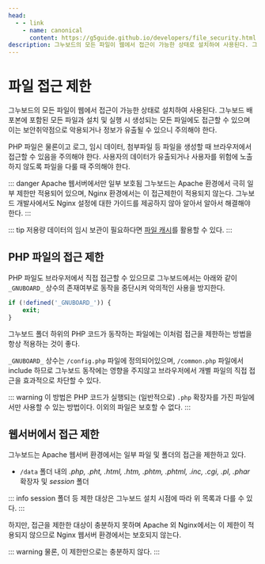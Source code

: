 ```yaml
---
head:
  - - link
    - name: canonical
      content: https://g5guide.github.io/developers/file_security.html
description: 그누보드의 모든 파일이 웹에서 접근이 가능한 상태로 설치하여 사용된다. 그누보드 배포본에 포함된 모든 파일과 설치 및 실행 시 생성되는 모든 파일에도 접근할 수 있으며 이는 보안취약점으로 악용되거나 정보가 유출될 수 있으니 주의해야 한다.
---
```


# 파일 접근 제한

그누보드의 모든 파일이 웹에서 접근이 가능한 상태로 설치하여 사용된다.
그누보드 배포본에 포함된 모든 파일과 설치 및 실행 시 생성되는 모든 파일에도 접근할 수 있으며 이는 보안취약점으로 악용되거나 정보가 유출될 수 있으니 주의해야 한다.

PHP 파일은 물론이고 로그, 임시 데이터, 첨부파일 등 파일을 생성할 때 브라우저에서 접근할 수 있음을 주의해야 한다. 사용자의 데이터가 유출되거나 사용자를 위험에 노출하지 않도록 파일을 다룰 때 주의해야 한다.

::: danger Apache 웹서버에서만 일부 보호됨
그누보드는 Apache 환경에서 극히 일부 제한만 적용되어 있으며, Nginx 환경에서는 이 접근제한이 적용되지 않는다. 그누보드 개발사에서도 Nginx 설정에 대한 가이드를 제공하지 않아 알아서 알아서 해결해야 한다.
:::

::: tip
저용량 데이터의 임시 보관이 필요하다면 [파일 캐시](/developers/cache.html#파일-캐시)를 활용할 수 있다.
:::

## PHP 파일의 접근 제한

PHP 파일도 브라우저에서 직접 접근할 수 있으므로 그누보드에서는 아래와 같이 `_GNUBOARD_` 상수의 존재여부로 동작을 중단시켜 악의적인 사용을 방지한다.

```php
if (!defined('_GNUBOARD_')) {
    exit;
}
```

그누보드 폴더 하위의 PHP 코드가 동작하는 파일에는 이처럼 접근을 제한하는 방법을 항상 적용하는 것이 좋다.

`_GNUBOARD_` 상수는 `/config.php` 파일에 정의되어있으며, `/common.php` 파일에서 include 하므로 그누보드 동작에는 영향을 주지않고 브라우저에서 개별 파일의 직접 접근을 효과적으로 차단할 수 있다.

::: warning
이 방법은 PHP 코드가 실행되는 (일반적으로) `.php` 확장자를 가진 파일에서만 사용할 수 있는 방법이다. 이외의 파일은 보호할 수 없다.
:::

## 웹서버에서 접근 제한

그누보드는 Apache 웹서버 환경에서는 일부 파일 및 폴더의 접근을 제한하고 있다.

- `/data` 폴더 내의 _.php, .pht, .html, .htm, .phtm, .phtml, .inc, .cgi, .pl, .phar_ 확장자 및 _session_ 폴더

::: info
session 폴더 등 제한 대상은 그누보드 설치 시점에 따라 위 목록과 다를 수 있다.
:::

하지만, 접근을 제한한 대상이 충분하지 못하며 Apache 외 Nginx에서는 이 제한이 적용되지 않으므로 Nginx 웹서버 환경에서는 보호되지 않는다.

::: warning
물론, 이 제한만으로는 충분하지 않다.
:::
